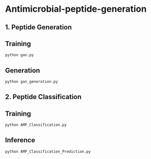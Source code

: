 # Antimicrobial-peptide-generation
## 1. Peptide Generation
## Training
```python
python gan.py
```
## Generation
```python
python gan_generation.py
```
## 2. Peptide Classification
## Training
```python
python AMP_Classification.py
```
## Inference
```python
python AMP_Classification_Prediction.py 
```
